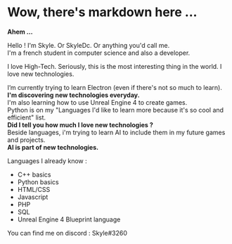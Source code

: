 <h1>Wow, there's markdown here ...</h1>

<strong>Ahem ...</strong>

Hello ! I'm Skyle. Or SkyleDc. Or anything you'd call me.<br>
I'm a french student in computer science and also a developer.

I love High-Tech. Seriously, this is the most interesting thing in the world. I love new technologies.

I’m currently trying to learn Electron (even if there's not so much to learn).<br>
<strong>I'm discovering new technologies everyday.</strong><br>
I'm also learning how to use Unreal Engine 4 to create games.<br>
Python is on my "Languages I'd like to learn more because it's so cool and efficient" list.<br>
<strong>Did I tell you how much I love new technologies ?</strong><br>
Beside languages, i'm trying to learn AI to include them in my future games and projects.<br>
<strong>AI is part of new technologies.</strong><br>

Languages I already know :
  - C++ basics
  - Python basics
  - HTML/CSS
  - Javascript
  - PHP
  - SQL
  - Unreal Engine 4 Blueprint language
 
You can find me on discord : Skyle#3260
